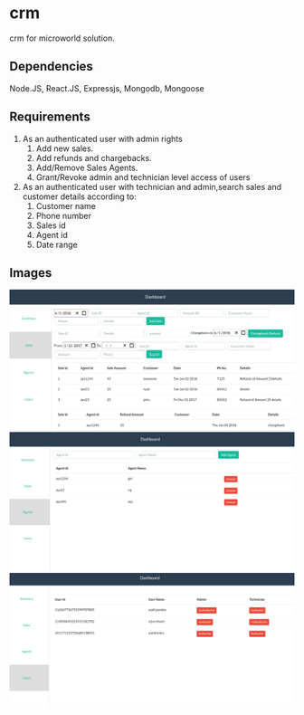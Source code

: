 # crm
crm for microworld solution.

## Dependencies
Node.JS, React.JS, Expressjs, Mongodb, Mongoose

## Requirements
<ol>
  <li> As an authenticated user with admin rights
    <ol>
      <li>Add new sales.</li>
      <li>Add refunds and chargebacks.</li>
      <li>Add/Remove Sales Agents.</li>
      <li>Grant/Revoke admin and technician level access of users</li>
    </ol>
  </li>
  <li>As an authenticated user with technician and admin,search sales and customer details according to:
    <ol>
      <li>Customer name</li>
      <li>Phone number</li>
      <li>Sales id</li>
      <li>Agent id</li>
      <li>Date range</li>
    </ol>
  </li>
</ol>

## Images
![Sales](https://github.com/tipra34/crm/raw/master/images/sales.png)<br>
![Agents](https://github.com/tipra34/crm/raw/master/images/agents.png)<br>
![Users](https://github.com/tipra34/crm/raw/master/images/users.png)
